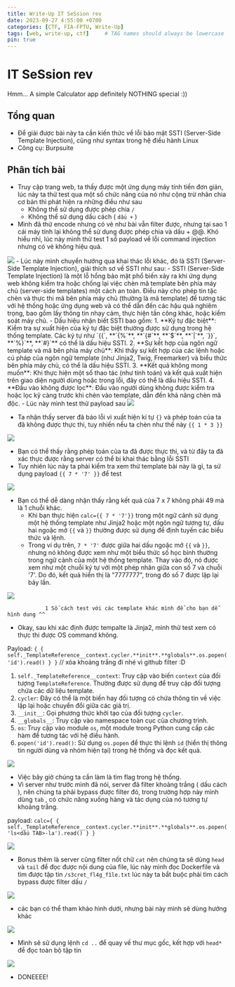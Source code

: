```yaml
---
title: Write-Up IT SeSsion rev
date: 2023-09-27 4:55:00 +0700
categories: [CTF, FIA-FPTU, Write-Up]
tags: [web, write-up, ctf]     # TAG names should always be lowercase
pin: true
---
```

# IT SeSsion rev
Hmm... A simple Calculator app definitely NOTHING special :))
## Tổng quan

- Để giải được bài này ta cần kiến thức về lỗi bảo mật SSTI (Server-Side Template Injection), cũng như syntax trong hệ điều hành Linux
- Công cụ: Burpsuite

## Phân tích bài

- Truy cập trang web, ta thấy được một ứng dụng máy tính tiền đơn giản, lúc này ta thử test qua một số chức năng của nó như cộng trừ nhân chia cơ bản thì phát hiện ra những điều như sau
    - Không thể sử dụng được phép chia `/`
    - Không thể sử dụng dấu cách ( `dấu +` )
- Mình đã thử encode nhưng có vẻ như bài vẫn filter được, nhưng tại sao 1 cái máy tính lại không thể sử dụng được phép chia và dấu + @@. Khó hiểu nhỉ, lúc này mình thử test 1 số payload về lỗi command injection nhưng có vẻ không hiệu quả.

<img src="/assets/writeup/cookie/IT SeSsion rev/0.png">
- Lúc này mình chuyển hướng qua khai thác lỗi khác, đó là SSTI (Server-Side Template Injection), giải thích sơ về SSTI như sau:
    - SSTI (Server-Side Template Injection) là một lỗ hổng bảo mật phổ biến xảy ra khi ứng dụng web không kiểm tra hoặc chống lại việc chèn mã template bên phía máy chủ (server-side templates) một cách an toàn. Điều này cho phép tin tặc chèn và thực thi mã bên phía máy chủ (thường là mã template) để tương tác với hệ thống hoặc ứng dụng web và có thể dẫn đến các hậu quả nghiêm trọng, bao gồm lấy thông tin nhạy cảm, thực hiện tấn công khác, hoặc kiểm soát máy chủ.
- Dấu hiệu nhận biết SSTI bao gồm:
    1. **Ký tự đặc biệt**: Kiểm tra sự xuất hiện của ký tự đặc biệt thường được sử dụng trong hệ thống template. Các ký tự như `{{`, **`{%`**, **`{#`**, **`$`**, **`|`**, `}}`, **`%}`**, **`#}`** có thể là dấu hiệu SSTI.
    2. **Sự kết hợp của ngôn ngữ template và mã bên phía máy chủ**: Khi thấy sự kết hợp của các lệnh hoặc cú pháp của ngôn ngữ template (như Jinja2, Twig, Freemarker) và biểu thức bên phía máy chủ, có thể là dấu hiệu SSTI.
    3. **Kết quả không mong muốn**: Khi thực hiện một số thao tác (như tính toán) và kết quả xuất hiện trên giao diện người dùng hoặc trong lỗi, đây có thể là dấu hiệu SSTI.
    4. **Đầu vào không được lọc**: Đầu vào người dùng không được kiểm tra hoặc lọc kỹ càng trước khi chèn vào template, dẫn đến khả năng chèn mã độc.
- Lúc này mình test thử payload sau

<img src="/assets/writeup/cookie/IT SeSsion rev/1.png">

- Ta nhận thấy server đã báo lỗi vì xuất hiện kí tự `{}` và phép toán của ta đã không được thực thi, tuy nhiến nếu ta chèn như thế này `{{ 1 * 3 }}` 
<img src="/assets/writeup/cookie/IT SeSsion rev/2.png">

- Bạn có thể thấy rằng phép toán của ta đã được thực thi, và từ đây ta đã xác thực được rằng server có thể bị khai thác bằng lỗi SSTI
- Tuy nhiên lúc này ta phải kiểm tra xem thử template bài này là gì, ta sử dụng payload `{{ 7 * '7' }}` để test

<img src="/assets/writeup/cookie/IT SeSsion rev/3.png">

- Bạn có thể dễ dàng nhận thấy rằng kết quả của 7 x 7 không phải 49 mà là 1 chuỗi khác.
    - Khi bạn thực hiện `calc={{ 7 * '7'}}` trong một ngữ cảnh sử dụng một hệ thống template như Jinja2 hoặc một ngôn ngữ tương tự, dấu hai ngoặc mở `{{` và `}}` thường được sử dụng để định tuyến các biểu thức và lệnh.
    - Trong ví dụ trên, `7 * '7'` được giữa hai dấu ngoặc mở `{{` và `}}`, nhưng nó không được xem như một biểu thức số học bình thường trong ngữ cảnh của một hệ thống template. Thay vào đó, nó được xem như một chuỗi ký tự với một phép nhân giữa con số 7 và chuỗi '7'. Do đó, kết quả hiển thị là "7777777", trong đó số 7 được lặp lại bảy lần.

<img src="/assets/writeup/cookie/IT SeSsion rev/4.png">

                1 Số cách test với các template khác mình để cho bạn dễ hình dung ^^

- Okay, sau khi xác định được tempalte là Jinja2, mình thử test xem có thực thi được OS command không.

Payload: `{ { self._TemplateReference__context.cycler.**init**.**globals**.os.popen('id').read() } }` // xóa khoảng trắng đi nhé vì github filter :D

1. `self._TemplateReference__context`: Truy cập vào biến `context` của đối tượng `TemplateReference`. Thường được sử dụng để truy cập đối tượng chứa các dữ liệu template.
2. `cycler`: Đây có thể là một biến hay đối tượng có chứa thông tin về việc lặp lại hoặc chuyển đổi giữa các giá trị.
3. `__init__`: Gọi phương thức khởi tạo của đối tượng `cycler`.
4. `__globals__`: Truy cập vào namespace toàn cục của chương trình.
5. `os`: Truy cập vào module `os`, một module trong Python cung cấp các hàm để tương tác với hệ điều hành.
6. `popen('id').read()`: Sử dụng `os.popen` để thực thi lệnh `id` (hiển thị thông tin người dùng và nhóm hiện tại) trong hệ thống và đọc kết quả.

<img src="/assets/writeup/cookie/IT SeSsion rev/5.png">

- Việc bây giờ chúng ta cần làm là tìm flag trong hệ thống.
- Vì server như trước mình đã nói, server đã filter khoảng trắng ( dấu cách ), nên chúng ta phải bypass được filter đó, trong trường hợp này mình dùng `tab` , có chức năng xuống hàng và tác dụng của nó tương tự khoảng trắng.

payload:  `calc={ { self._TemplateReference__context.cycler.**init**.**globals**.os.popen('ls<dấu TAB>-la').read() } }`

<img src="/assets/writeup/cookie/IT SeSsion rev/6.png">

- Bonus thêm là server cũng filter nốt chữ `cat` nên chúng ta sẽ dùng `head` và `tail` để đọc được nội dung của file, lúc này mình đọc Dockerfile và tìm được tập tin `/s3cret_fl4g_f1le.txt` lúc này ta bắt buộc phải tìm cách bypass được filter dấu `/`
    
<img src="/assets/writeup/cookie/IT SeSsion rev/7.png">
    
- các bạn có thể tham khảo hình dưới, nhưng bài này mình sẽ dùng hướng khác

<img src="/assets/writeup/cookie/IT SeSsion rev/8.png">

- Mình sẽ sử dụng lệnh `cd ..` để quay về thư mục gốc, kết hợp với `head*` để đọc toàn bộ tập tin

<img src="/assets/writeup/cookie/IT SeSsion rev/9.png">

- DONEEEE!
